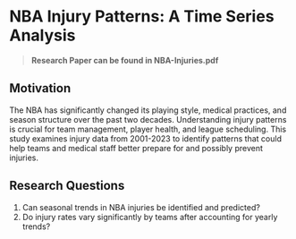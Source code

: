 # NBA Injury Patterns: A Time Series Analysis

> **Research Paper can be found in NBA-Injuries.pdf**

## Motivation

The NBA has significantly changed its playing style, medical practices, and season structure over the past two decades. Understanding injury patterns is crucial for team management, player health, and league scheduling. This study examines injury data from 2001-2023 to identify patterns that could help teams and medical staff better prepare for and possibly prevent injuries.

## Research Questions

1. Can seasonal trends in NBA injuries be identified and predicted?
2. Do injury rates vary significantly by teams after accounting for yearly trends?

